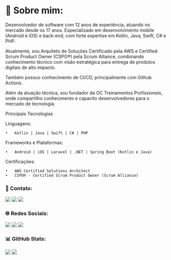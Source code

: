 # 💫 Sobre mim:
Desenvolvedor de software com 12 anos de experiência, atuando no mercado desde os 17 anos. Especializado em desenvolvimento mobile (Android e iOS) e back-end, com forte expertise em Kotlin, Java, Swift, C# e PHP.

Atualmente, sou Arquiteto de Soluções Certificado pela AWS e Certified Scrum Product Owner (CSPO®) pela Scrum Alliance, combinando conhecimento técnico com visão estratégica para entrega de produtos digitais de alto impacto.

Também possuo conhecimento de CI/CD, principalmente com Github Actions.

Além da atuação técnica, sou fundador da OC Treinamentos Profissionais, onde compartilho conhecimento e capacito desenvolvedores para o mercado de tecnologia.

Principais Tecnologias

Linguagens:

	•	Kotlin | Java | Swift | C# | PHP

Frameworks e Plataformas:

	•	Android | iOS | Laravel | .NET | Spring Boot (Kotlin e Java)

Certificações:

	•	AWS Certified Solutions Architect
	•	CSPO® - Certified Scrum Product Owner (Scrum Alliance)

### 📧 Contato:

<a href="mailto:kaiqueocanha@hotmail.com"><img src="https://img.shields.io/badge/Gmail-D14836?style=for-the-badge&logo=gmail&logoColor=white"/><a/>
<a href="https://www.linkedin.com/in/kaiqueocanha/"><img src="https://img.shields.io/badge/LinkedIn-0077B5?style=for-the-badge&logo=linkedin&logoColor=white"/><a/>
<a href="https://wa.me/+5541991965121"><img src="https://img.shields.io/badge/WhatsApp-25D366?style=for-the-badge&logo=whatsapp&logoColor=white"/><a/>

### 🌐 Redes Sociais:
<a href="https://instagram.com/kaiqueocanha"><img src="https://img.shields.io/badge/Instagram-E4405F?style=for-the-badge&logo=instagram&logoColor=white"/><a/>
<a href="https://twitter.com/kaiqueocanha"><img src="https://img.shields.io/badge/Twitter-1DA1F2?style=for-the-badge&logo=twitter&logoColor=white"/><a/>
<a href="https://www.youtube.com/c/kaiqueocanha"><img src="https://img.shields.io/badge/YouTube-FF0000?style=for-the-badge&logo=youtube&logoColor=white"/><a/>

### 📊 GitHub Stats:
![](https://github-readme-streak-stats.herokuapp.com/?user=kaiqueocanha&theme=default&hide_border=false)
![](https://github-readme-stats.vercel.app/api/top-langs/?username=kaiqueocanha&theme=default&hide_border=false&include_all_commits=true&count_private=true&layout=compact)
